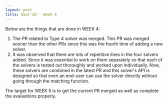 ```yaml
---
layout: post
title: GSoC'20 - Week 4
---
```


Below are the things that are done in WEEK 4:

1. The PR related to Type 4 solver was merged. This PR was merged sooner than the other PRs since
   this was the fourth time of adding a new solver.
2. It was observed that there are lots of repetitive lines in the four solvers added. Since it was
   essential to work on them separately so that each of the solvers is tested out thoroughly and
   worked upon individually. Now, these solvers are combined in the latest PR and this solver's 
   API is designed so that even an end-user can use the solver directly without going through the
   matching function.
     
The target for WEEK 5 is to get the current PR merged as well as complete the evaluations properly.
